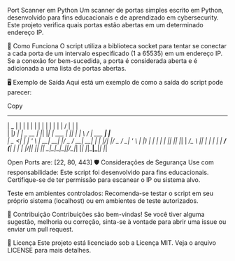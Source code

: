 Port Scanner em Python
Um scanner de portas simples escrito em Python, desenvolvido para fins educacionais e de aprendizado em cybersecurity. Este projeto verifica quais portas estão abertas em um determinado endereço IP.

🚀 Como Funciona
O script utiliza a biblioteca socket para tentar se conectar a cada porta de um intervalo especificado (1 a 65535) em um endereço IP. Se a conexão for bem-sucedida, a porta é considerada aberta e é adicionada a uma lista de portas abertas.

🖥️ Exemplo de Saída
Aqui está um exemplo de como a saída do script pode parecer:

Copy
  ____  _          _   _   _           _   _   __  __           _     
 |  _ \| |        | | | | | |         | | | | |  \/  |         | |    
 | |_) | |  _ __  | |_| |_| | ___  ___| |_| | | \  / | ___  ___| |__  
 |  _ <| | | '_ \ | __| __| |/ _ \/ __| __| | | |\/| |/ _ \/ __| '_ \ 
 | |_) | | | | | || |_| |_| |  __/\__ \ |_| | | |  | |  __/ (__| | | |
 |____/|_| |_| |_| \__|\__|_|\___||___/\__|_| |_|  |_|\___|\___|_| |_|

Open Ports are: 
[22, 80, 443]
🛡️ Considerações de Segurança
Use com responsabilidade: Este script foi desenvolvido para fins educacionais. Certifique-se de ter permissão para escanear o IP ou sistema alvo.

Teste em ambientes controlados: Recomenda-se testar o script em seu próprio sistema (localhost) ou em ambientes de teste autorizados.

🤝 Contribuição
Contribuições são bem-vindas! Se você tiver alguma sugestão, melhoria ou correção, sinta-se à vontade para abrir uma issue ou enviar um pull request.

📄 Licença
Este projeto está licenciado sob a Licença MIT. Veja o arquivo LICENSE para mais detalhes.
